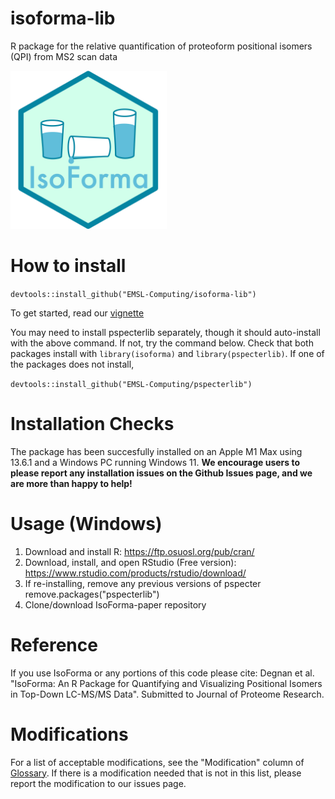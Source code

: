 # isoforma-lib

R package for the relative quantification of proteoform positional isomers (QPI) from MS2 scan data

<img src="IsoForma_Logo.png" alt="IsoForma_Logo" style="width:250px"/>

# How to install 
`devtools::install_github("EMSL-Computing/isoforma-lib")`

To get started, read our [vignette](https://emsl-computing.github.io/isoforma-lib/)

You may need to install pspecterlib separately, though it should auto-install
with the above command. If not, try the command below. Check that both packages 
install with `library(isoforma)` and `library(pspecterlib)`. If one of the 
packages does not install, 

`devtools::install_github("EMSL-Computing/pspecterlib")`

# Installation Checks

The package has been succesfully installed on an Apple M1 Max using 13.6.1 and a Windows PC running Windows 11. **We encourage users to please report any installation issues on the Github Issues page, and we are more than happy to help!**

# Usage (Windows)

1. Download and install R: https://ftp.osuosl.org/pub/cran/
2. Download, install, and open RStudio (Free version): https://www.rstudio.com/products/rstudio/download/
3. If re-installing, remove any previous versions of pspecter
	remove.packages("pspecterlib")
4. Clone/download IsoForma-paper repository

# Reference

If you use IsoForma or any portions of this code please cite: Degnan et al. "IsoForma: An R Package for Quantifying and Visualizing Positional Isomers in Top-Down LC-MS/MS Data". Submitted to Journal of Proteome Research.

# Modifications

For a list of acceptable modifications, see the "Modification" column of [Glossary](https://github.com/EMSL-Computing/isoforma-lib/blob/david_develop/inst/extdata/Unimod_v20220602.csv). If there is a modification needed that is not in this list, please report the modification to our issues page. 
